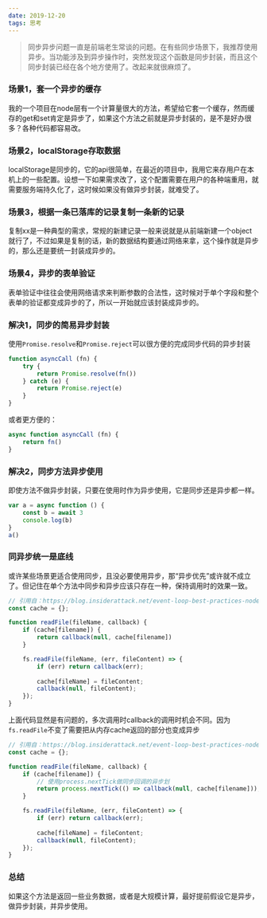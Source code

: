 ```yaml
---
date: 2019-12-20
tags: 思考
---
```


> 同步异步问题一直是前端老生常谈的问题。在有些同步场景下，我推荐使用异步。当功能涉及到异步操作时，突然发现这个函数是同步封装，而且这个同步封装已经在各个地方使用了。改起来就很麻烦了。

### 场景1，套一个异步的缓存

我的一个项目在node层有一个计算量很大的方法，希望给它套一个缓存，然而缓存的get和set肯定是异步了，如果这个方法之前就是异步封装的，是不是好办很多？各种代码都容易改。

### 场景2，localStorage存取数据

localStorage是同步的，它的api很简单，在最近的项目中，我用它来存用户在本机上的一些配置。设想一下如果需求改了，这个配置需要在用户的各种端重用，就需要服务端持久化了，这时候如果没有做异步封装，就难受了。

### 场景3，根据一条已落库的记录复制一条新的记录

复制xx是一种典型的需求，常规的新建记录一般来说就是从前端新建一个object就行了，不过如果是复制的话，新的数据结构要通过网络来拿，这个操作就是异步的，那么还是要统一封装成异步的。

### 场景4，异步的表单验证

表单验证中往往会使用网络请求来判断参数的合法性，这时候对于单个字段和整个表单的验证都变成异步的了，所以一开始就应该封装成异步的。


### 解决1，同步的简易异步封装

使用`Promise.resolve`和`Promise.reject`可以很方便的完成同步代码的异步封装

```js
function asyncCall (fn) {
    try {
        return Promise.resolve(fn())
    } catch (e) {
        return Promise.reject(e)
    }
}
```

或者更方便的：

```js
async function asyncCall (fn) {
    return fn()
}
```

### 解决2，同步方法异步使用

即使方法不做异步封装，只要在使用时作为异步使用，它是同步还是异步都一样。

```js
var a = async function () {
    const b = await 3
    console.log(b)
}
a()
```

### 同异步统一是底线

或许某些场景更适合使用同步，且没必要使用异步，那“异步优先”或许就不成立了。但记住在单个方法中同步和异步应该只存在一种，保持调用时的效果一致。

```js
// 引用自：https://blog.insiderattack.net/event-loop-best-practices-nodejs-event-loop-part-5-e29b2b50bfe2
const cache = {};

function readFile(fileName, callback) {
    if (cache[filename]) {
        return callback(null, cache[filename])
    }

    fs.readFile(fileName, (err, fileContent) => {
        if (err) return callback(err);
        
        cache[fileName] = fileContent;
        callback(null, fileContent);
    });
}
```

上面代码显然是有问题的，多次调用时callback的调用时机会不同。因为`fs.readFile`不变了需要把从内存cache返回的部分也变成异步

```js
// 引用自：https://blog.insiderattack.net/event-loop-best-practices-nodejs-event-loop-part-5-e29b2b50bfe2
const cache = {};

function readFile(fileName, callback) {
    if (cache[filename]) {
        // 使用process.nextTick做同步回调的异步划
        return process.nextTick(() => callback(null, cache[filename]));
    }

    fs.readFile(fileName, (err, fileContent) => {
        if (err) return callback(err);
        
        cache[fileName] = fileContent;
        callback(null, fileContent);
    });
}
```

### 总结

如果这个方法是返回一些业务数据，或者是大规模计算，最好提前假设它是异步，做异步封装，并异步使用。
